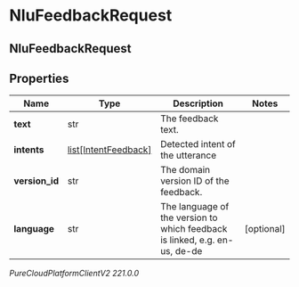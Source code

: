 # NluFeedbackRequest

## NluFeedbackRequest

## Properties

|Name | Type | Description | Notes|
|------------ | ------------- | ------------- | -------------|
| **text** | str | The feedback text. | |
| **intents** | [list[IntentFeedback]](IntentFeedback) | Detected intent of the utterance | |
| **version_id** | str | The domain version ID of the feedback. | |
| **language** | str | The language of the version to which feedback is linked, e.g. en-us, de-de | [optional] |



_PureCloudPlatformClientV2 221.0.0_
